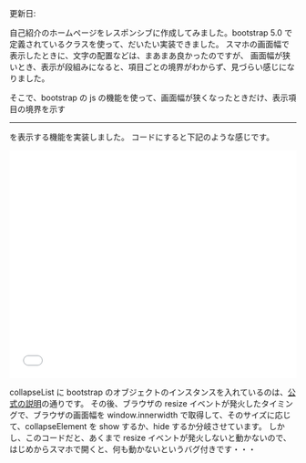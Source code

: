 更新日:

自己紹介のホームページをレスポンシブに作成してみました。bootstrap 5.0 で定義されているクラスを使って、だいたい実装できました。
スマホの画面幅で表示したときに、文字の配置などは、まあまあ良かったのですが、
画面幅が狭いとき、表示が段組みになると、項目ごとの境界がわからず、見づらい感じになりました。

そこで、bootstrap の js の機能を使って、画面幅が狭くなったときだけ、表示項目の境界を示す <hr> を表示する機能を実装しました。
コードにすると下記のような感じです。

<iframe class="my-5" width="100%" height="400" src="//jsfiddle.net/jun_taka/3zjgyvcb/11/embedded/js,html,result/" allowfullscreen="allowfullscreen" allowpaymentrequest="" frameborder="0"></iframe>

collapseList に bootstrap のオブジェクトのインスタンスを入れているのは、[公式の説明](https://getbootstrap.com/docs/5.0/components/collapse/#via-javascript)の通りです。
その後、ブラウザの resize イベントが発火したタイミングで、ブラウザの画面幅を window.innerwidth で取得して、そのサイズに応じて、collapseElement を show するか、hide するか分岐させています。
しかし、このコードだと、あくまで resize イベントが発火しないと動かないので、はじめからスマホで開くと、何も動かないというバグ付きです・・・